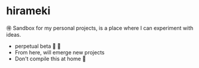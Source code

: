 # hirameki
:ideograph_advantage: Sandbox for my personal projects, is a place where I can experiment with ideas.

* perpetual beta :pushpin: :construction:
* From here, will emerge new projects
* Don't compile this at home :no_entry_sign:
